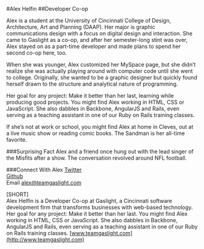 #Alex Helfin##Developer Co-opAlex is a student at the University of Cincinnati College of Design, Architecture, Art and Planning (DAAP). Her major is graphic communications design with a focus on digital design and interaction. She came to Gaslight as a co-op, and after her semester-long stint was over, Alex stayed on as a part-time developer and made plans to spend her second co-op here, too.When she was younger, Alex customized her MySpace page, but she didn’t realize she was actually playing around with computer code until she went to college. Originally, she wanted to be a graphic designer but quickly found herself drawn to the structure and analytical nature of programming.Her goal for any project: Make it better than her last, learning while producing good projects. You might find Alex working in HTML, CSS or JavaScript. She also dabbles in Backbone, AngularJS and Rails, even serving as a teaching assistant in one of our Ruby on Rails training classes.If she’s not at work or school, you might find Alex at home in Cleves, out at a live music show or reading comic books. The Sandman is her all-time favorite.###Surprising FactAlex and a friend once hung out with the lead singer of the Misfits after a show. The conversation revolved around NFL football.###Connect With Alex[Twitter](https://twitter.com/heflinao)<br>[Github](https://github.com/heflinao)<br>Email alex@teamgaslight.com[SHORT]<br>Alex Helfin is a Developer Co-op at Gaslight, a Cincinnati software development firm that transforms businesses with web-based technology. Her goal for any project: Make it better than her last. You might find Alex working in HTML, CSS or JavaScript. She also dabbles in Backbone, AngularJS and Rails, even serving as a teaching assistant in one of our Ruby on Rails training classes. [www.teamgaslight.com](http://www.teamgaslight.com)
